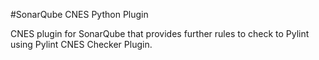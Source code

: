 #SonarQube CNES Python Plugin

CNES plugin for SonarQube that provides further rules to check to Pylint using Pylint CNES Checker Plugin.